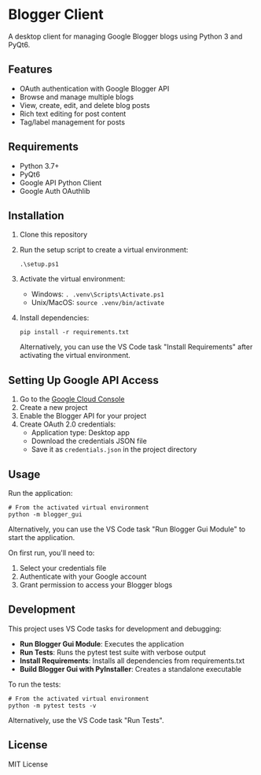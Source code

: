 # Blogger Client

A desktop client for managing Google Blogger blogs using Python 3 and PyQt6.

## Features

- OAuth authentication with Google Blogger API
- Browse and manage multiple blogs
- View, create, edit, and delete blog posts
- Rich text editing for post content
- Tag/label management for posts

## Requirements

- Python 3.7+
- PyQt6
- Google API Python Client
- Google Auth OAuthlib

## Installation

1. Clone this repository
2. Run the setup script to create a virtual environment:
   ```
   .\setup.ps1
   ```
3. Activate the virtual environment:
   - Windows: `. .venv\Scripts\Activate.ps1`
   - Unix/MacOS: `source .venv/bin/activate`
4. Install dependencies:
   ```
   pip install -r requirements.txt
   ```

   Alternatively, you can use the VS Code task "Install Requirements" after activating the virtual environment.

## Setting Up Google API Access

1. Go to the [Google Cloud Console](https://console.cloud.google.com/)
2. Create a new project
3. Enable the Blogger API for your project
4. Create OAuth 2.0 credentials:
   - Application type: Desktop app
   - Download the credentials JSON file
   - Save it as `credentials.json` in the project directory

## Usage

Run the application:

```
# From the activated virtual environment
python -m blogger_gui
```

Alternatively, you can use the VS Code task "Run Blogger Gui Module" to start the application.

On first run, you'll need to:
1. Select your credentials file
2. Authenticate with your Google account
3. Grant permission to access your Blogger blogs

## Development

This project uses VS Code tasks for development and debugging:

- **Run Blogger Gui Module**: Executes the application
- **Run Tests**: Runs the pytest test suite with verbose output
- **Install Requirements**: Installs all dependencies from requirements.txt
- **Build Blogger Gui with PyInstaller**: Creates a standalone executable

To run the tests:

```
# From the activated virtual environment
python -m pytest tests -v
```

Alternatively, use the VS Code task "Run Tests".

## License

MIT License
